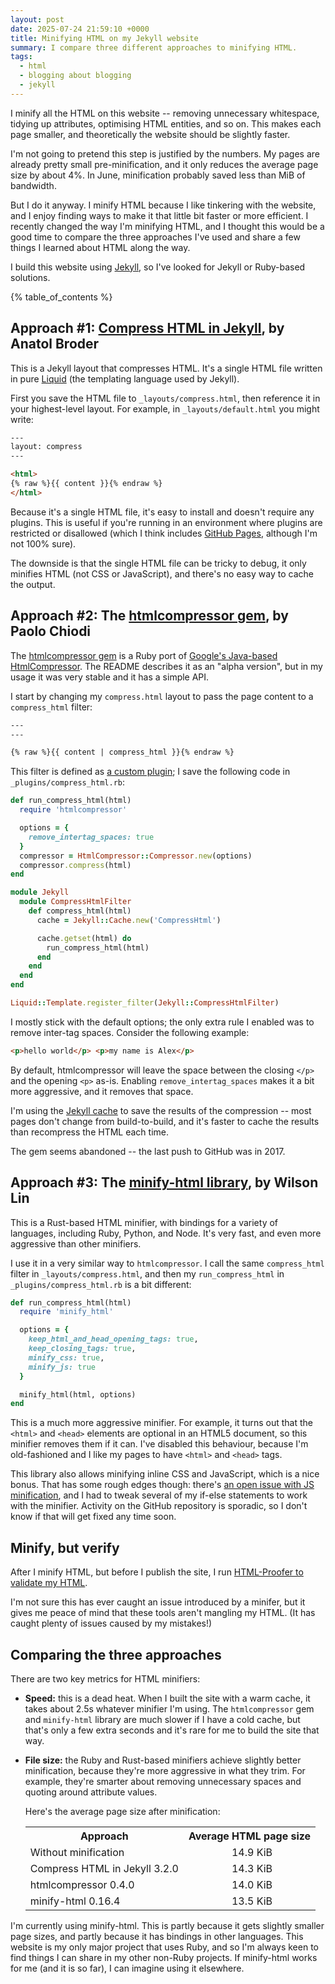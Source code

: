 ```yaml
---
layout: post
date: 2025-07-24 21:59:10 +0000
title: Minifying HTML on my Jekyll website
summary: I compare three different approaches to minifying HTML.
tags:
  - html
  - blogging about blogging
  - jekyll
---
```

I minify all the HTML on this website -- removing unnecessary whitespace, tidying up attributes, optimising HTML entities, and so on.
This makes each page smaller, and theoretically the website should be slightly faster.

I'm not going to pretend this step is justified by the numbers.
My pages are already pretty small pre-minification, and it only reduces the average page size by about 4%.
In June, minification probably saved less than MiB of bandwidth.

But I do it anyway.
I minify HTML because I like tinkering with the website, and I enjoy finding ways to make it that little bit faster or more efficient.
I recently changed the way I'm minifying HTML, and I thought this would be a good time to compare the three approaches I've used and share a few things I learned about HTML along the way.

I build this website using [Jekyll](https://jekyllrb.com), so I've looked for Jekyll or Ruby-based solutions.

{% table_of_contents %}

<h2 id="layout">Approach #1: <a href="http://jch.penibelst.de/">Compress HTML in Jekyll</a>, by Anatol Broder</h2>

This is a Jekyll layout that compresses HTML.
It's a single HTML file written in pure [Liquid](https://shopify.github.io/liquid/) (the templating language used by Jekyll).

First you save the HTML file to `_layouts/compress.html`, then reference it in your highest-level layout.
For example, in `_layouts/default.html` you might write:

```html
---
layout: compress
---

<html>
{% raw %}{{ content }}{% endraw %}
</html>
```

Because it's a single HTML file, it's easy to install and doesn't require any plugins.
This is useful if you're running in an environment where plugins are restricted or disallowed (which I think includes [GitHub Pages](https://docs.github.com/en/pages/setting-up-a-github-pages-site-with-jekyll/about-github-pages-and-jekyll#plugins), although I'm not 100% sure).

The downside is that the single HTML file can be tricky to debug, it only minifies HTML (not CSS or JavaScript), and there's no easy way to cache the output.

<h2 id="htmlcompressor">Approach #2: The <a href="https://github.com/paolochiodi/htmlcompressor/">htmlcompressor gem</a>, by Paolo Chiodi</h2>

The [htmlcompressor gem](https://github.com/paolochiodi/htmlcompressor/) is a Ruby port of [Google's Java-based HtmlCompressor](https://code.google.com/archive/p/htmlcompressor/).
The README describes it as an "alpha version", but in my usage it was very stable and it has a simple API.

I start by changing my `compress.html` layout to pass the page content to a `compress_html` filter:

```html
---
---

{% raw %}{{ content | compress_html }}{% endraw %}
```

This filter is defined as [a custom plugin](https://jekyllrb.com/docs/plugins/filters/); I save the following code in `_plugins/compress_html.rb`:

```ruby
def run_compress_html(html)
  require 'htmlcompressor'

  options = {
    remove_intertag_spaces: true
  }
  compressor = HtmlCompressor::Compressor.new(options)
  compressor.compress(html)
end

module Jekyll
  module CompressHtmlFilter
    def compress_html(html)
      cache = Jekyll::Cache.new('CompressHtml')

      cache.getset(html) do
        run_compress_html(html)
      end
    end
  end
end

Liquid::Template.register_filter(Jekyll::CompressHtmlFilter)
```

I mostly stick with the default options; the only extra rule I enabled was to remove inter-tag spaces.
Consider the following example:

```html
<p>hello world</p> <p>my name is Alex</p>
```

By default, htmlcompressor will leave the space between the closing `</p>` and the opening `<p>` as-is.
Enabling `remove_intertag_spaces` makes it a bit more aggressive, and it removes that space.

I'm using the [Jekyll cache](/2024/jekyll-caching/) to save the results of the compression -- most pages don't change from build-to-build, and it's faster to cache the results than recompress the HTML each time.

The gem seems abandoned -- the last push to GitHub was in 2017.

<h2 id="minifyhtml">Approach #3: The <a href="https://github.com/wilsonzlin/minify-html">minify-html library</a>, by Wilson Lin</h2>

This is a Rust-based HTML minifier, with bindings for a variety of languages, including Ruby, Python, and Node.
It's very fast, and even more aggressive than other minifiers.

I use it in a very similar way to `htmlcompressor`.
I call the same `compress_html` filter in `_layouts/compress.html`, and then my `run_compress_html` in `_plugins/compress_html.rb` is a bit different:

```ruby
def run_compress_html(html)
  require 'minify_html'

  options = {
    keep_html_and_head_opening_tags: true,
    keep_closing_tags: true,
    minify_css: true,
    minify_js: true
  }

  minify_html(html, options)
end
```

This is a much more aggressive minifier.
For example, it turns out that the `<html>` and `<head>` elements are optional in an HTML5 document, so this minifier removes them if it can.
I've disabled this behaviour, because I'm old-fashioned and I like my pages to have `<html>` and `<head>` tags.

This library also allows minifying inline CSS and JavaScript, which is a nice bonus.
That has some rough edges though: there's [an open issue with JS minification](https://github.com/wilsonzlin/minify-html/issues/242), and I had to tweak several of my if-else statements to work with the minifier.
Activity on the GitHub repository is sporadic, so I don't know if that will get fixed any time soon.

<h2 id="verify">Minify, but verify</h2>

After I minify HTML, but before I publish the site, I run [HTML-Proofer to validate my HTML](/2019/checking-jekyll-sites-with-htmlproofer/).

I'm not sure this has ever caught an issue introduced by a minifer, but it gives me peace of mind that these tools aren't mangling my HTML.
(It has caught plenty of issues caused by my mistakes!)

<h2 id="comparison">Comparing the three approaches</h2>

<style>
  table#sizes {
    width: 100%;
    border: var(--border-width) var(--border-style) var(--block-border-color);
    border-radius: var(--border-radius);
    background-color: var(--block-background);
    padding: var(--default-padding);
  }

  table#sizes tr:not(:last-of-type) > th,
  table#sizes tr:not(:last-of-type) > td {
    border-bottom: 2px solid var(--block-border-color);
  }

  table#sizes td:not(:first-child) {
    text-align: center;
  }

  table#sizes tr > td:nth-child(2) {
    padding-left: 1em;
  }
</style>

There are two key metrics for HTML minifiers:

*   **Speed:** this is a dead heat.
    When I built the site with a warm cache, it takes about 2.5s whatever minifier I'm using.
    The `htmlcompressor` gem and `minify-html` library are much slower if I have a cold cache, but that's only a few extra seconds and it's rare for me to build the site that way.

*   **File size:** the Ruby and Rust-based minifiers achieve slightly better minification, because they're more aggressive in what they trim.
    For example, they're smarter about removing unnecessary spaces and quoting around attribute values.

    Here's the average page size after minification:

    <table id="sizes">
      <tr>
        <th>Approach</th>
        <th>Average HTML page size</th>
      </tr>
      <tr>
        <td>Without minification</td>
        <td title="15,306 bytes">14.9 KiB</td>
      </tr>
      <tr>
        <td>Compress HTML in Jekyll 3.2.0</td>
        <td title="14,617 bytes">14.3 KiB</td>
      </tr>
      <tr>
        <td>htmlcompressor 0.4.0</td>
        <td title="14,383 bytes">14.0 KiB</td>
      </tr>
      <tr>
        <td>minify-html 0.16.4</td>
        <td title="13,844 bytes">13.5 KiB</td>
      </tr>
    </table>

I'm currently using minify-html.
This is partly because it gets slightly smaller page sizes, and partly because it has bindings in other languages.
This website is my only major project that uses Ruby, and so I'm always keen to find things I can share in my other non-Ruby projects.
If minify-html works for me (and it is so far), I can imagine using it elsewhere.
